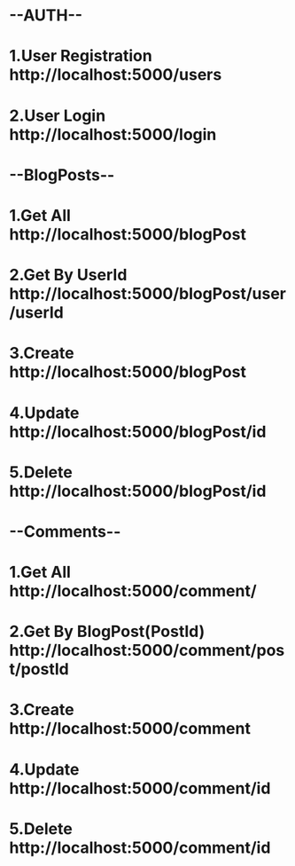 # --AUTH--
  # 1.User Registration http://localhost:5000/users
  # 2.User Login http://localhost:5000/login
  
# --BlogPosts--
  # 1.Get All http://localhost:5000/blogPost
  # 2.Get By UserId http://localhost:5000/blogPost/user/userId
  # 3.Create http://localhost:5000/blogPost
  # 4.Update http://localhost:5000/blogPost/id
  # 5.Delete http://localhost:5000/blogPost/id

# --Comments--
  # 1.Get All http://localhost:5000/comment/
  # 2.Get By BlogPost(PostId) http://localhost:5000/comment/post/postId
  # 3.Create http://localhost:5000/comment
  # 4.Update http://localhost:5000/comment/id
  # 5.Delete http://localhost:5000/comment/id

